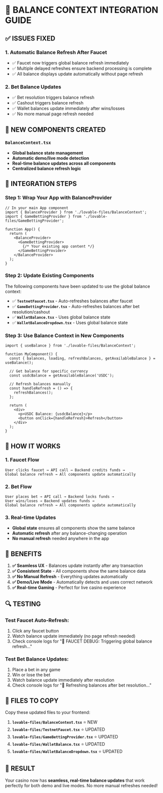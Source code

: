 # 🎯 **BALANCE CONTEXT INTEGRATION GUIDE**

## ✅ **ISSUES FIXED**

### **1. Automatic Balance Refresh After Faucet**
- ✅ Faucet now triggers global balance refresh immediately
- ✅ Multiple delayed refreshes ensure backend processing is complete
- ✅ All balance displays update automatically without page refresh

### **2. Bet Balance Updates**
- ✅ Bet resolution triggers balance refresh
- ✅ Cashout triggers balance refresh  
- ✅ Wallet balances update immediately after wins/losses
- ✅ No more manual page refresh needed

## 🔧 **NEW COMPONENTS CREATED**

### **`BalanceContext.tsx`**
- **Global balance state management**
- **Automatic demo/live mode detection**
- **Real-time balance updates across all components**
- **Centralized balance refresh logic**

## 📝 **INTEGRATION STEPS**

### **Step 1: Wrap Your App with BalanceProvider**

```tsx
// In your main App component
import { BalanceProvider } from './lovable-files/BalanceContext';
import { GameBettingProvider } from './lovable-files/GameBettingProvider';

function App() {
  return (
    <BalanceProvider>
      <GameBettingProvider>
        {/* Your existing app content */}
      </GameBettingProvider>
    </BalanceProvider>
  );
}
```

### **Step 2: Update Existing Components**

The following components have been updated to use the global balance context:

- ✅ **`TestnetFaucet.tsx`** - Auto-refreshes balances after faucet
- ✅ **`GameBettingProvider.tsx`** - Auto-refreshes balances after bet resolution/cashout
- ✅ **`WalletBalance.tsx`** - Uses global balance state
- ✅ **`WalletBalanceDropdown.tsx`** - Uses global balance state

### **Step 3: Use Balance Context in New Components**

```tsx
import { useBalance } from './lovable-files/BalanceContext';

function MyComponent() {
  const { balances, loading, refreshBalances, getAvailableBalance } = useBalance();
  
  // Get balance for specific currency
  const usdcBalance = getAvailableBalance('USDC');
  
  // Refresh balances manually
  const handleRefresh = () => {
    refreshBalances();
  };
  
  return (
    <div>
      <p>USDC Balance: {usdcBalance}</p>
      <button onClick={handleRefresh}>Refresh</button>
    </div>
  );
}
```

## 🎯 **HOW IT WORKS**

### **1. Faucet Flow**
```
User clicks faucet → API call → Backend credits funds → 
Global balance refresh → All components update automatically
```

### **2. Bet Flow**
```
User places bet → API call → Backend locks funds → 
User wins/loses → Backend updates funds → 
Global balance refresh → All components update automatically
```

### **3. Real-time Updates**
- **Global state** ensures all components show the same balance
- **Automatic refresh** after any balance-changing operation
- **No manual refresh** needed anywhere in the app

## 🚀 **BENEFITS**

1. **✅ Seamless UX** - Balances update instantly after any transaction
2. **✅ Consistent State** - All components show the same balance data
3. **✅ No Manual Refresh** - Everything updates automatically
4. **✅ Demo/Live Mode** - Automatically detects and uses correct network
5. **✅ Real-time Gaming** - Perfect for live casino experience

## 🔍 **TESTING**

### **Test Faucet Auto-Refresh:**
1. Click any faucet button
2. Watch balance update immediately (no page refresh needed)
3. Check console logs for "🧪 FAUCET DEBUG: Triggering global balance refresh..."

### **Test Bet Balance Updates:**
1. Place a bet in any game
2. Win or lose the bet
3. Watch balance update immediately after resolution
4. Check console logs for "🔄 Refreshing balances after bet resolution..."

## 📁 **FILES TO COPY**

Copy these updated files to your frontend:

1. **`lovable-files/BalanceContext.tsx`** ⭐ NEW
2. **`lovable-files/TestnetFaucet.tsx`** ⭐ UPDATED
3. **`lovable-files/GameBettingProvider.tsx`** ⭐ UPDATED  
4. **`lovable-files/WalletBalance.tsx`** ⭐ UPDATED
5. **`lovable-files/WalletBalanceDropdown.tsx`** ⭐ UPDATED

## 🎉 **RESULT**

Your casino now has **seamless, real-time balance updates** that work perfectly for both demo and live modes. No more manual refreshes needed!
